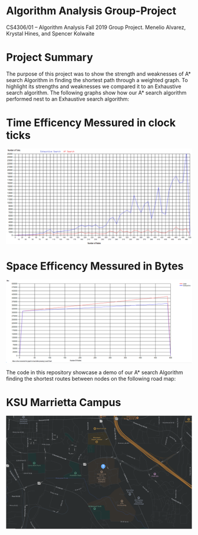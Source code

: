 # Algorithm Analysis Group-Project
CS4306/01 – Algorithm Analysis Fall 2019 Group Project. Menelio Alvarez, Krystal Hines, and Spencer Kolwaite

# Project Summary
  The purpose of this project was to show the strength and weaknesses of A* search Algorithm in finding the shortest path through a weighted graph. To highlight its strengths and weaknesses we compared it to an Exhaustive search algorithm. The following graphs show how our A* search algorithm performed nest to an Exhaustive search algorithm:
  # Time Efficency Messured in clock ticks
  ![alt text](https://github.com/Menelio/Algorithm-Analysis-Group-Project/blob/master/RoadMap/Assests/Efficiency_Graph.png?raw=true)

  # Space Efficency Messured in Bytes
  ![alt text](https://github.com/Menelio/Algorithm-Analysis-Group-Project/blob/master/RoadMap/Assests/SpaceEficiencyGraph.png?raw=true)
  
The code in this repository showcase a demo of our A* search Algorithm finding the shortest routes between nodes on the following road map:
  # KSU Marrietta Campus
  ![alt text](https://github.com/Menelio/Algorithm-Analysis-Group-Project/blob/master/RoadMap/Assests/Roads.PNG?raw=true)

   
